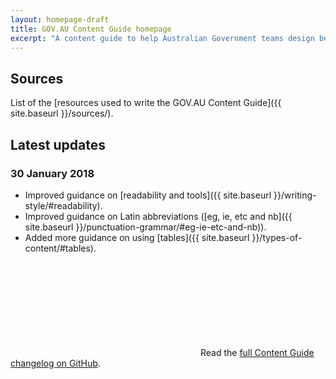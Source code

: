 ```yaml
---
layout: homepage-draft
title: GOV.AU Content Guide homepage
excerpt: "A content guide to help Australian Government teams design better content. Learn how to structure content, write in plain English and create accessible content."
---
```


## Sources

List of the [resources used to write the GOV.AU Content Guide]({{ site.baseurl }}/sources/).

## Latest updates

### 30 January 2018

- Improved guidance on [readability and tools]({{ site.baseurl }}/writing-style/#readability).
- Improved guidance on Latin abbreviations ([eg, ie, etc and nb]({{ site.baseurl }}/punctuation-grammar/#eg-ie-etc-and-nb)).
- Added more guidance on using [tables]({{ site.baseurl }}/types-of-content/#tables).

<p>
<svg class="icon-inline fa-github" role="img" title="GitHub icon" aria-labelledby="fa-github-alt-source">
<title id="fa-github-alt-source" lang="en">GitHub icon</title>
<use xlink:href="{% asset_path spritesheet.svg %}#fa-github"/>
</svg> Read the <a href="https://github.com/govau/content-guide/blob/master/CHANGELOG.md" rel="external">full Content Guide changelog on GitHub</a>.
</p>

